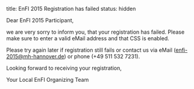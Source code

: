 title: EnFI 2015 Registration has failed
status: hidden

Dear EnFI 2015 Participant,

we are very sorry to inform you, that your registration has failed.
Please make sure to enter a valid eMail address and that CSS is enabled.

Please try again later if registration still fails or contact us via  eMail (<enfi-2015@mh-hannover.de>) or phone (+49 511 532 7231).

Looking forward to receiving your registration,

Your Local EnFI Organizing Team
